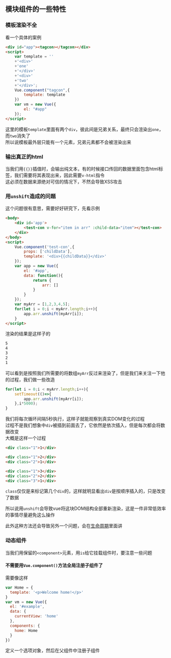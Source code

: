 ## 模块组件的一些特性

### 模板渲染不全

看一个具体的案例
```html
<div id="app"><tagcon></tagcon></div>
<script>
	var template = ''
	+'<div>'
	+'one'
	+'</div>'
	+'<div>'
	+'two'
	+'</div>';
	Vue.component("tagcon",{
		template: template
	})
	var vm = new Vue({
		el: "#app"
	});
</script>
```
这里的模板`template`里面有两个`div`，彼此间是兄弟关系，最终只会渲染出`one`，而`two`消失了    
所以说模板最外层只能有一个元素，兄弟元素都不会被渲染出来

### 输出真正的html

当我们用`{{}}`插值时，会输出纯文本，有的时候接口传回的数据里面包含html标签，我们需要将其表现出来，因此需要`v-html`指令    
这必须在数据来源绝对可信的情况下，不然会导致XSS攻击

### 用`unshift`造成的问题

这个问题很有意思，需要好好研究下，先看示例

```html
<body>
	<div id='app'>
		<test-con v-for="item in arr" :child-data="item"></test-con>
	</div>
</body>
<script>
	Vue.component('test-con',{
		props: ['childData'],
		template: '<div>{{childData}}</div>'
	});
	var app = new Vue({
		el: '#app',
		data: function(){
			return {
				arr: []
			}
		}
	}); 
	var myArr = [1,2,3,4,5];
	for(let i = 0;i < myArr.length;i++){
		app.arr.unshift(myArr[i]);
	}
</script>
```

渲染的结果是这样子的
```html
5
4
3
2
1
```
可以看到是按照我们所需要的将数组`myArr`反过来渲染了，但是我们来关注一下他的过程，我们做一些改造
```javascript
for(let i = 0;i < myArr.length;i++){
	setTimeout(()=>{
		app.arr.unshift(myArr[i]);
	},i*5000);
}
```
我们将每次循环间隔5秒执行，这样子就能观察到真实DOM变化的过程   
过程不是我们想象中`div`被插到前面去了，它依然是依次插入，但是每次都会将数据改变   
大概是这样一个过程
```html
<div class="1">1</div>

<div class="1">2</div>
<div class="2">1</div>

<div class="1">3</div>
<div class="2">2</div>
<div class="3">1</div>
```
`class`仅仅是来标记第几个`div`的，这样就明显看出`div`是按顺序插入的，只是改变了数据

所以说用`unshift`会导致vue将这块DOM结构全部重新渲染，这是一件非常低效率的事情尽量避免这么操作

此外这种方法还会导致另外一个问题，会在[生命周期](./生命周期.md)里面讲

### 动态组件

当我们用保留的`<component>`元素，用`is`给它挂载组件时，要注意一些问题

#### 不需要用`Vue.component()`方法全局注册子组件了

需要像这样
```javascript
var Home = {
  template: '<p>Welcome home!</p>'
}
var vm = new Vue({
  el: '#example',
  data: {
    currentView: 'home'
  },
  components: {
    home: Home
  }
})

```
定义一个选项对象，然后在父组件中注册子组件




















